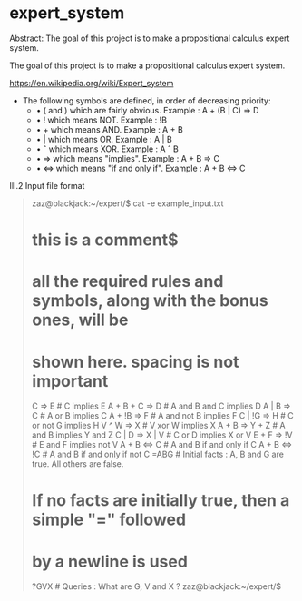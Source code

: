 # expert_system
Abstract: The goal of this project is to make a propositional calculus expert system.

The goal of this project is to make a propositional calculus expert system.

https://en.wikipedia.org/wiki/Expert_system

* The following symbols are defined, in order of decreasing priority:
  * • ( and ) which are fairly obvious. Example : A + (B | C) => D
  * • ! which means NOT. Example : !B
  * • + which means AND. Example : A + B
  * • | which means OR. Example : A | B
  * • ˆ which means XOR. Example : A ˆ B
  * • => which means "implies". Example : A + B => C
  * • <=> which means "if and only if". Example : A + B <=> C

III.2 Input file format
>zaz@blackjack:~/expert/$ cat -e example_input.txt
># this is a comment$
># all the required rules and symbols, along with the bonus ones, will be
># shown here. spacing is not important
>C => E # C implies E
>A + B + C => D # A and B and C implies D
>A | B => C # A or B implies C
>A + !B => F # A and not B implies F
>C | !G => H # C or not G implies H
>V ^ W => X # V xor W implies X
>A + B => Y + Z # A and B implies Y and Z
>C | D => X | V # C or D implies X or V
>E + F => !V # E and F implies not V
>A + B <=> C # A and B if and only if C
>A + B <=> !C # A and B if and only if not C
>=ABG # Initial facts : A, B and G are true. All others are false.
># If no facts are initially true, then a simple "=" followed
># by a newline is used
>?GVX # Queries : What are G, V and X ?
>zaz@blackjack:~/expert/$
